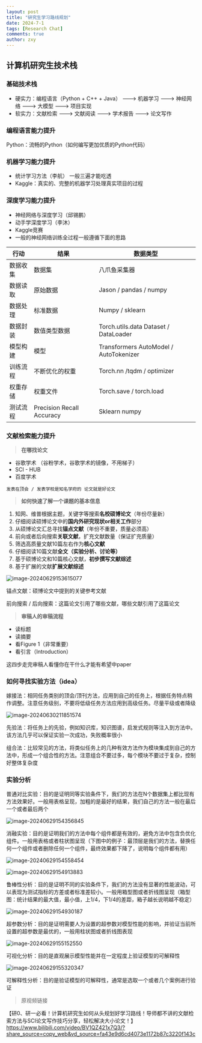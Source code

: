 ```yaml
---
layout: post
title: "研究生学习路线规划"
date: 2024-7-1
tags: [Research Chat]
comments: true
author: zxy
---
```


## 计算机研究生技术栈

### 基础技术栈

- 硬实力：编程语言（Python + C++ + Java） ---> 机器学习  ---> 神经网络  ---> 大模型 ---> 项目实现
- 软实力：文献检索 ---> 文献阅读 ---> 学术报告 ---> 论文写作

### 编程语言能力提升

Python：流畅的Python（如何编写更加优质的Python代码）

### 机器学习能力提升

- 统计学习方法（李航） 一般三遍才能吃透
- Kaggle：真实的、完整的机器学习处理真实项目的过程

### 深度学习能力提升

- 神经网络与深度学习（邱锡鹏）
- 动手学深度学习（李沐）
- Kaggle竞赛
- 一般的神经网络训练全过程一般遵循下面的思路

| 行动     | 结果                      | 数据类型                               |
| -------- | ------------------------- | -------------------------------------- |
| 数据收集 | 数据集                    | 八爪鱼采集器                           |
| 数据读取 | 原始数据                  | Jason / pandas / numpy                 |
| 数据处理 | 标准数据                  | Numpy / sklearn                        |
| 数据封装 | 数值类型数据              | Torch.utils.data Dataset / DataLoader  |
| 模型构建 | 模型                      | Transformers AutoModel / AutoTokenizer |
| 训练流程 | 不断优化的权重            | Torch.nn /tqdm / optimizer             |
| 权重存储 | 权重文件                  | Torch.save / torch.load                |
| 测试流程 | Precision Recall Accuracy | Sklearn numpy                          |

### 文献检索能力提升

> **在哪找论文**

- 谷歌学术 （谷粉学术，谷歌学术的镜像，不用梯子）
- SCI - HUB
- 百度学术

`发表在顶会 / 发表学校是知名学府的 论文就是好论文`

> **如何快速了解一个课题的基本信息**

1. 知网、维普根据主题，关键字等搜索**名校硕博论文**（年份尽量新）
2. 仔细阅读硕博论文中的**国内外研究现状or相关工作**部分
3. 从硕博论文汇总寻找**锚点文献**（年份不重要，质量必须高）
4. 前向或者后向搜索**关联文献**，扩充文献数量（保证扩充质量）
5. 筛选高质量文献10篇左右作为**核心文献**
6. 仔细阅读10篇文献**全文（实验分析、讨论等）**
7. 基于硕博论文和10篇核心文献，**初步撰写文献综述**
8. 基于扩展的文献**扩展文献综述**

![image-20240629153615077](https://zxyandzxy.github.io/images/image-20240629153615077.png)

锚点文献：硕博论文中提到的关键参考文献

前向搜索 / 后向搜索：这篇论文引用了哪些文献，哪些文献引用了这篇论文

> **审稿人的审稿流程**

- 读标题
- 读摘要
- 看Figure 1（非常重要）
- 看引言（Introduction）

这四步走完审稿人看懂你在干什么才能有希望中paper

### 如何寻找实验方法（idea）

嫁接法：相同任务类别的顶会/顶刊方法，应用到自己的任务上，根据任务特点稍作调整。注意任务级别，不要将低级任务方法应用到高级任务。尽量平级或者降级

![image-20240630211851574](https://zxyandzxy.github.io/images/image-20240630211851574.png)



先验法：将任务上的先验，例如知识库，知识图谱，启发式规则等注入到方法中。该方法几乎可以保证实验一次成功，失败概率很小

组合法：比较常见的方法，将类似任务上的几种有效方法作为模块集成到自己的方法中，形成一个组合性的方法。注意组合不要过多，每个模块不要过于复杂，控制好整体复杂度

### 实验分析

普通对比实验：目的是证明同等实验条件下，我们的方法在N个数据集上都比现有方法效果好。一般用表格呈现，加粗的是最好的结果，我们自己的方法一般在最后一个或者最后两个

![image-20240629154356845](https://zxyandzxy.github.io/images/image-20240629154356845.png)

消融实验：目的是证明我们的方法中每个组件都是有效的，避免方法中包含负优化组件。一般用表格或者柱状图呈现（下图中的例子：最顶层是我们的方法，替换任何一个组件或者删除任何一个组件，最终效果都下降了，说明每个组件都有用）

![image-20240629154558454](https://zxyandzxy.github.io/images/image-20240629154558454.png)

![image-20240629154913883](https://zxyandzxy.github.io/images/image-20240629154913883.png)

鲁棒性分析：目的是证明不同的实验条件下，我们的方法没有显著的性能波动，可以表现为测试指标的方差或者标准差较小。一般用箱型图或者折线图呈现（箱型图：统计结果的最大值，最小值，上1/4，下1/4的差距，箱子越长说明越不稳定）

![image-20240629154930187](https://zxyandzxy.github.io/images/image-20240629154930187.png)

超参数分析：目的是证明需要人为设置的超参数对模型性能的影响，并验证当前所设置的超参数是最优的，一般用柱状图或者折线图表现

![image-20240629155152550](https://zxyandzxy.github.io/images/image-20240629155152550.png)

可视化分析：目的是直观展示模型性能并在一定程度上验证模型的可解释性

![image-20240629155320347](https://zxyandzxy.github.io/images/image-20240629155320347.png)

可解释性分析：目的是验证模型的可解释性，通常是选取一个或者几个案例进行验证

> 原视频链接

【研0、研一必看！计算机研究生如何从头规划好学习路线！导师都不讲的文献检索方法与SCI论文写作技巧分享，轻松解决大小论文！】 https://www.bilibili.com/video/BV1QZ421x7Q3/?share_source=copy_web&vd_source=fa43e9d6cd4073e1172b87c3220f143c